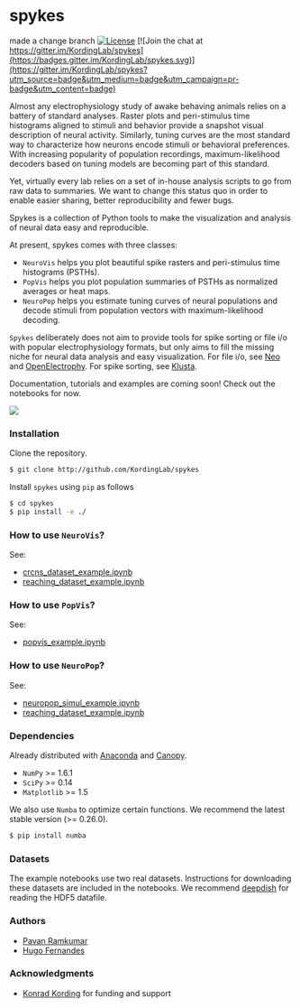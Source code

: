# spykes
made a change
branch
[![License](https://img.shields.io/badge/license-MIT-blue.svg?style=flat)](https://github.com/KordingLab/spykes/blob/master/LICENSE) [![Join the chat at https://gitter.im/KordingLab/spykes](https://badges.gitter.im/KordingLab/spykes.svg)](https://gitter.im/KordingLab/spykes?utm_source=badge&utm_medium=badge&utm_campaign=pr-badge&utm_content=badge)

Almost any electrophysiology study of awake behaving animals relies on a battery of standard analyses.
Raster plots and peri-stimulus time histograms aligned to stimuli and behavior provide a snapshot visual description of neural activity. Similarly, tuning curves are the most standard way to characterize how neurons encode stimuli or behavioral preferences. With increasing popularity of population recordings, maximum-likelihood decoders based on tuning models are becoming part of this standard.

Yet, virtually every lab relies on a set of in-house analysis scripts to go from raw data to summaries. We want to change this status quo in order to enable easier sharing, better reproducibility and fewer bugs.

Spykes is a collection of Python tools to make the visualization and analysis of neural data easy and reproducible.

At present, spykes comes with three classes:
- ```NeuroVis``` helps you plot beautiful spike rasters and peri-stimulus time histograms (PSTHs).
- ```PopVis``` helps you plot population summaries of PSTHs as normalized averages or heat maps.
- ```NeuroPop``` helps you estimate tuning curves of neural populations and decode stimuli from population vectors with maximum-likelihood decoding.

```Spykes``` deliberately does not aim to provide tools for spike sorting or file i/o with popular electrophysiology formats, but only aims to fill the missing niche for neural data analysis and easy visualization. For file i/o, see [Neo](http://neuralensemble.org/neo/) and [OpenElectrophy](http://neuralensemble.org/OpenElectrophy/). For spike sorting, see [Klusta](http://klusta.readthedocs.io/en/latest/).

Documentation, tutorials and examples are coming soon! Check out the notebooks for now.

![](https://github.com/KordingLab/spykes/blob/master/notebooks_examples/figures/psth_PMd_n91.png)

### Installation

Clone the repository.

```bash
$ git clone http://github.com/KordingLab/spykes
```

Install `spykes` using `pip` as follows

```bash
$ cd spykes
$ pip install -e ./
```

### How to use ```NeuroVis```?

See:
- [crcns_dataset_example.ipynb](https://github.com/KordingLab/spykes/blob/master/notebooks_examples/crcns_dataset_example.ipynb)
- [reaching_dataset_example.ipynb](https://github.com/KordingLab/spykes/blob/master/notebooks_examples/reaching_dataset_example.ipynb)

### How to use ```PopVis```?
See:
- [popvis_example.ipynb](https://github.com/KordingLab/spykes/blob/master/notebooks_examples/popvis_example.ipynb)

### How to use ```NeuroPop```?

See:
- [neuropop_simul_example.ipynb](https://github.com/KordingLab/spykes/blob/master/notebooks_examples/neuropop_simul_example.ipynb)
- [reaching_dataset_example.ipynb](https://github.com/KordingLab/spykes/blob/master/notebooks_examples/reaching_dataset_example.ipynb)

### Dependencies

Already distributed with [Anaconda](https://www.continuum.io/downloads) and [Canopy](https://www.enthought.com/products/canopy/).
- ```NumPy``` >= 1.6.1
- ```SciPy``` >= 0.14
- ```Matplotlib``` >= 1.5

We also use ```Numba``` to optimize certain functions. We recommend the latest stable version (>= 0.26.0).

```bash
$ pip install numba
```

### Datasets

The example notebooks use two real datasets. Instructions for downloading these datasets are included in the notebooks. We recommend [deepdish](https://github.com/uchicago-cs/deepdish) for reading the HDF5 datafile.

### Authors

* [Pavan Ramkumar](http:/github.com/pavanramkumar)
* [Hugo Fernandes](http:/github.com/hugoguh)

### Acknowledgments

* [Konrad Kording](http://kordinglab.com) for funding and support
